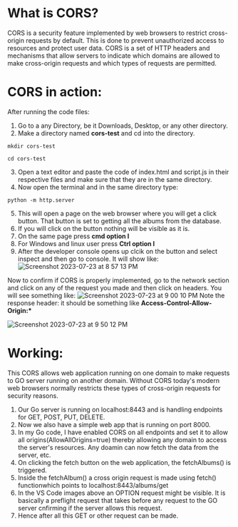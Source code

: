 # What is CORS?
CORS is a security feature implemented by web browsers to restrict cross-origin requests by default. This is done to prevent unauthorized access to resources and protect user data. CORS is a set of HTTP headers and mechanisms that allow servers to indicate which domains are allowed to make cross-origin requests and which types of requests are permitted.

# CORS in action:
After running the code files:
1. Go to a any Directory, be it Downloads, Desktop, or any other directory.
2. Make a directory named <b>cors-test</b> and cd into the directory.
```
mkdir cors-test
```
```
cd cors-test
```
3. Open a text editor and paste the code of index.html and script.js in their respective files and make sure that they are in the same directory.
4. Now open the terminal and in the same directory type:
```
python -m http.server
```
5. This will open a page on the web browser where you will get a click button. That button is set to getting all the albums from the database.
6. If you will click on the button nothing will be visible as it is.
7. On the same page press <b>cmd option I</b>
8. For Windows and linux user press <b> Ctrl option I</b>
9. After the developer console opens up clcik on the button and select inspect and then go to console.
It will show like:
![Screenshot 2023-07-23 at 8 57 13 PM](https://github.com/Amarjit0511/go-task-sheet/assets/54772122/3fe13993-ebe2-4071-92cf-737e1d19b237)

Now to confirm if CORS is properly implemented, go to the network section and click on any of the request you made and then click on headers.
You will see something like:
![Screenshot 2023-07-23 at 9 00 10 PM](https://github.com/Amarjit0511/go-task-sheet/assets/54772122/d7a2484a-a1e0-4da2-9e8a-337941ae4ce8)
Note the response header: it should be something like <b> Access-Control-Allow-Origin:* </b>

![Screenshot 2023-07-23 at 9 50 12 PM](https://github.com/Amarjit0511/go-task-sheet/assets/54772122/b391ac80-ae9a-4c0b-84fa-37ecf2d42436)


# Working:
This CORS allows web application running on one domain to make requests to GO server running on another domain. Without CORS today's modern web browsers normally restricts these types of cross-origin requests for security reasons.

1. Our Go server is running on localhost:8443 and is handling endpoints for GET, POST, PUT, DELETE.
2. Now we also have a simple web app that is running on port 8000.
3. In my Go code, I have enabled CORS on all endpoints and set it to allow all origins(AllowAllOrigins=true) thereby allowing any domain to access the server's resources. Any doamin can now fetch the data from the server, etc.
4. On clicking the fetch button on the web application, the fetchAlbums() is triggered.
5. Inside the fetchAlbum() a cross origin request is made using fetch() functionwhich points to localhost:8443/albums/get
6. In the VS Code images above an OPTION request might be visible. It is basically a preflight request that takes before any request to the GO server cnfirming if the server allows this request.
7. Hence after all this GET or other request can be made.

